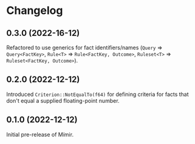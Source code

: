 # Changelog

## 0.3.0 (2022-16-12)

Refactored to use generics for fact identifiers/names (`Query` => `Query<FactKey>`, `Rule<T>` => `Rule<FactKey, Outcome>`, `Ruleset<T>` => `Ruleset<FactKey, Outcome>`).

## 0.2.0 (2022-12-12)

Introduced `Criterion::NotEqualTo(f64)` for defining criteria for facts that don't equal a supplied floating-point number.

## 0.1.0 (2022-12-12)

Initial pre-release of Mímir.

